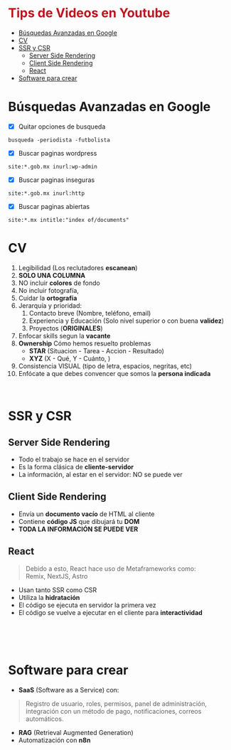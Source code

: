 <h1 style="color:#c1121f">Tips de Videos en Youtube</h1>

- [Búsquedas Avanzadas en Google](#búsquedas-avanzadas-en-google)
- [CV](#cv)
- [SSR y CSR](#ssr-y-csr)
  - [Server Side Rendering](#server-side-rendering)
  - [Client Side Rendering](#client-side-rendering)
  - [React](#react)
- [Software para crear](#software-para-crear)


# Búsquedas Avanzadas en Google

- [x] Quitar opciones de busqueda

```busqueda -periodista -futbolista ```

- [x] Buscar paginas wordpress

```site:*.gob.mx inurl:wp-admin```

- [x] Buscar paginas inseguras

```site:*.gob.mx inurl:http```

- [x] Buscar paginas abiertas

```site:*.mx intitle:"index of/documents"```


# CV

1. Legibilidad (Los reclutadores __escanean__)
2. __SOLO UNA COLUMNA__
3. NO incluir __colores__ de fondo
4. No incluir fotografía, 
5. Cuidar la __ortografía__
6. Jerarquía y prioridad: 
    1. Contacto breve (Nombre, teléfono, email)
    2. Experiencia y Educación (Solo nivel superior o con buena __validez__)
    3. Proyectos (__ORIGINALES__)
7. Enfocar skills segun la __vacante__
8. __Ownership__ Cómo hemos resuelto problemas
    * __STAR__ (Situacion - Tarea - Accion - Resultado)
    * __XYZ__ (X - Qué, Y - Cuánto, )
9. Consistencia VISUAL (tipo de letra, espacios, negritas, etc)
10. Enfócate a que debes convencer que somos la __persona indicada__

<br/>

# SSR y CSR

## Server Side Rendering

* Todo el trabajo se hace en el servidor
* Es la forma clásica de __cliente-servidor__
* La información, al estar en el servidor: NO se puede ver

## Client Side Rendering

* Envía un __documento vacío__ de HTML al cliente
* Contiene __código JS__ que dibujará tu __DOM__ 
* __TODA LA INFORMACIÓN SE PUEDE VER__

## React

> Debido a esto, React hace uso de Metaframeworks como: <br/>
> Remix, NextJS, Astro

* Usan tanto SSR como CSR
* Utiliza la __hidratación__
* El código se ejecuta en servidor la primera vez
* El código se vuelve a ejecutar en el cliente para __interactividad__

<br/>
<br/>
<br/>

# Software para crear

* __SaaS__ (Software as a Service) con: 
> Registro de usuario, roles, permisos, panel de administración,
> integración con un método de pago, notificaciones, correos automáticos.
* __RAG__ (Retrieval Augmented Generation)
* Automatización con __n8n__




















































































































 
























``` ```
``` ```
``` ```
``` ```
``` ```
``` ```
``` ```
``` ```






























